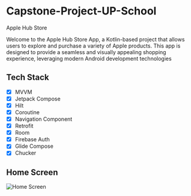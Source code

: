 # Capstone-Project-UP-School
Apple Hub Store

Welcome to the Apple Hub Store App, a Kotlin-based project that allows users to explore and purchase a variety of Apple products. This app is designed to provide a seamless and visually appealing shopping experience, leveraging modern Android development technologies

## Tech Stack

- [X] MVVM
- [X] Jetpack Compose
- [X] Hilt
- [X] Coroutine
- [X] Navigation Component
- [X] Retrofit
- [X] Room
- [X] Firebase Auth
- [X] Glide Compose
- [X] Chucker

## Home Screen

![Home Screen](https://github.com/CerenBozada/Capstone-Project-UP-School/raw/main/assets/69468105/ea97c21d-3455-44d1-b622-1d12d712ae01.png)

